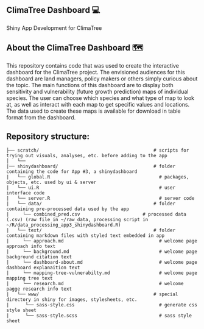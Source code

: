 ## ClimaTree Dashboard 💻
Shiny App Development for ClimaTree

## About the ClimaTree Dashboard 🗺️

This repository contains code that was used to create the interactive dashboard for the ClimaTree project. The envisioned audiences for this dashboard are land managers, policy makers or others simply curious about the topic. The main functions of this dashboard are to display both sensitivity and vulnerability (future growth prediction) maps of individual species. The user can choose which species and what type of map to look at, as well as interact with each map to get specific values and locations. The data used to create these maps is available for download in table format from the dashboard. 

## Repository structure:

  
    ├── scratch/                                          # scripts for trying out visuals, analyses, etc. before adding to the app
    │   └── 
    |── shinydashboard/                                   # folder containing the code for App #3, a shinydashboard 
    |   └── global.R                                        # packages, objects, etc. used by ui & server
    |   └── ui.R                                            # user interface code
    |   └── server.R                                        # server code
    |   └── data/                                         # folder containing pre-processed data used by the app
    |     └── combined_pred.csv                       # processed data (.csv) (raw file in ~/raw_data, processing script in ~/R/data_processing_app3_shinydashboard.R)
    |   └── text/                                         # folder containing markdown files with styled text embedded in app
    |     └── approach.md                                   # welcome page approach info text      
    |     └── background.md                                 # welcome page background citation text
    |     └── dashboard-about.md                            # welcome page dashboard explanaition text
    |     └── mapping-tree-vulnerabilty.md                  # welcome page mapping tree text
    |     └── research.md                                   # welcome pagge research info text
    |   └── www/                                          # special directory in shiny for images, stylesheets, etc. 
    |      └── sass-style.css                               # generate css style sheet
    |      └── sass-style.scss                              # sass style sheet                         
